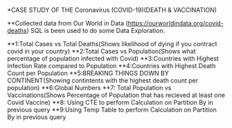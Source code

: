*CASE STUDY OF THE Coronavirus (COVID-19)(DEATH & VACCINATION)

**Collected data from Our World in Data (https://ourworldindata.org/covid-deaths)
 SQL  is been used to do some Data Exploration. 

**1:Total Cases vs Total Deaths(Shows likelihood of dying if you contract covid in your country)
**2:Total Cases vs Population(Shows what percentage of population infected with Covid)
**3:Countries with Highest Infection Rate compared to Population
**4:Countries with Highest Death Count per Population
**5:BREAKING THINGS DOWN BY CONTINENT(Showing contintents with the highest death count per population)
**6:Global Numbers
**7: Total Population vs Vaccinations(Shows Percentage of Population that has recieved at least one Covid Vaccine)
**8: Using CTE to perform Calculation on Partition By in previous query
**9:Using Temp Table to perform Calculation on Partition By in previous query
